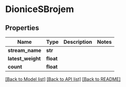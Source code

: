 # DioniceSBrojem

## Properties
Name | Type | Description | Notes
------------ | ------------- | ------------- | -------------
**stream_name** | **str** |  | 
**latest_weight** | **float** |  | 
**count** | **float** |  | 

[[Back to Model list]](../README.md#documentation-for-models) [[Back to API list]](../README.md#documentation-for-api-endpoints) [[Back to README]](../README.md)


